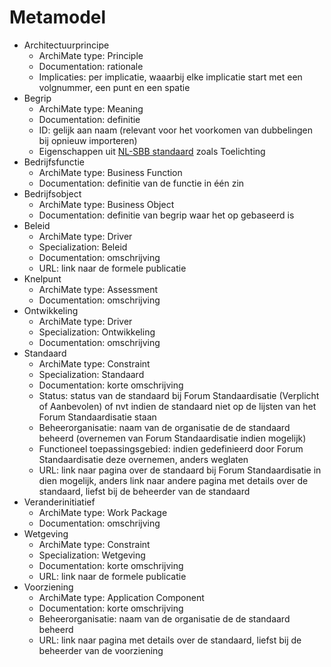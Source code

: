 # Metamodel

* Architectuurprincipe
	- ArchiMate type: Principle
    - Documentation: rationale
	- Implicaties: per implicatie, waaarbij elke implicatie start met een volgnummer, een punt en een spatie
* Begrip
	- ArchiMate type: Meaning
	- Documentation: definitie
	- ID: gelijk aan naam (relevant voor het voorkomen van dubbelingen bij opnieuw importeren)
	- Eigenschappen uit <a href="https://profielstelselcatalogus.pldn.nl/">NL-SBB standaard</a> zoals Toelichting
* Bedrijfsfunctie
	- ArchiMate type: Business Function
	- Documentation: definitie van de functie in één zin
* Bedrijfsobject
	- ArchiMate type: Business Object
	- Documentation: definitie van begrip waar het op gebaseerd is
* Beleid
	- ArchiMate type: Driver
    - Specialization: Beleid
	- Documentation: omschrijving
	- URL: link naar de formele publicatie
* Knelpunt
	- ArchiMate type: Assessment
	- Documentation: omschrijving
* Ontwikkeling
	- ArchiMate type: Driver
    - Specialization: Ontwikkeling
	- Documentation: omschrijving
* Standaard
	- ArchiMate type: Constraint
    - Specialization: Standaard
	- Documentation: korte omschrijving
	- Status: status van de standaard bij Forum Standaardisatie (Verplicht of Aanbevolen) of nvt indien de standaard niet op de lijsten van het Forum Standaardisatie staan
	- Beheerorganisatie: naam van de organisatie de de standaard beheerd (overnemen van Forum Standaardisatie indien mogelijk)
	- Functioneel toepassingsgebied: indien gedefinieerd door Forum Standaardisatie deze overnemen, anders weglaten
	- URL: link naar pagina over de standaard bij Forum Standaardisatie in dien mogelijk, anders link naar andere pagina met details over de standaard, liefst bij de beheerder van de standaard
* Veranderinitiatief
	- ArchiMate type: Work Package
	- Documentation: omschrijving 	
* Wetgeving
	- ArchiMate type: Constraint
    - Specialization: Wetgeving
	- Documentation: korte omschrijving 
	- URL: link naar de formele publicatie
* Voorziening
	- ArchiMate type: Application Component
	- Documentation: korte omschrijving
	- Beheerorganisatie: naam van de organisatie de de standaard beheerd 
	- URL: link naar pagina met details over de standaard, liefst bij de beheerder van de voorziening